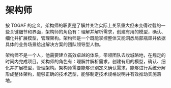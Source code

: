 # 架构师

按 TOGAF 的定义，架构师的职责是了解并关注实际上关系重大但未变得过载的一些关键细节和界面，架构师的角色有：理解并解析需求，创建有用的模型，确认、细化并扩展模型，管理架构。架构师是一个既能掌控整体又能洞悉局部瓶颈并依据具体的业务场景给出解决方案的团队领导型人物。

架构师不是一个人，他需要建立高效卓越的体系，带领团队去攻城略地，在规定的时间内完成项目。架构师的角色有：理解并解析需求，创建有用的模型，确认、细化并扩展模型，管理架构。架构师需要能够识别定义确认需求，能够进行系统分解形成整体架构，能够正确的技术选型，能够制定技术规格说明并有效推动实施落地。
